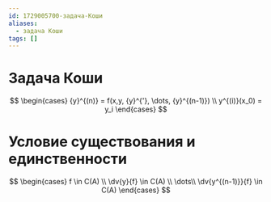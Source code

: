```yaml
---
id: 1729005700-задача-Коши
aliases:
  - задача Коши
tags: []
---
```


# Задача Коши
$$
\begin{cases}
{y}^{(n)} = f(x,y, {y}^{'}, \dots, {y}^{(n-1)}) \\
y^{(i)}(x_0) = y_i
\end{cases}
$$

# Условие существования и единственности
$$
\begin{cases}
f \in C(A) \\
\dv{y}{f} \in C(A) \\
\dots\\
\dv{y^{(n-1)}}{f} \in C(A)
\end{cases}
$$
